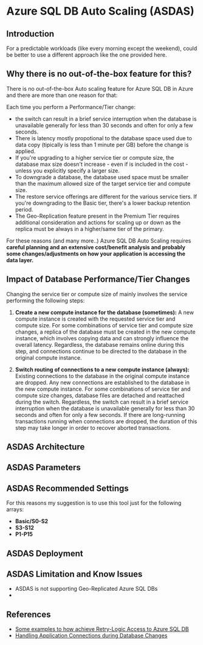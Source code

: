 # Azure SQL DB Auto Scaling (ASDAS)

## Introduction

For a predictable workloads (like every morning except the weekend), could be better to use a different approach like the one provided here.

## Why there is no out-of-the-box feature for this?

There is no out-of-the-box Auto scaling feature for Azure SQL DB in Azure and there are more than one reason for that:

Each time you perform a Performance/Tier change:

- the switch can result in a brief service interruption when the database is unavailable generally for less than 30 seconds and often for only a few seconds.
- There is latency mostly propotional to the database space used due to data copy (tipically is less than 1 minute per GB) before the change is applied.
- If you're upgrading to a higher service tier or compute size, the database max size doesn't increase - even if is included in the cost - unless you explicitly specify a larger size.
 - To downgrade a database, the database used space must be smaller than the maximum allowed size of the target service tier and compute size.
 - The restore service offerings are different for the various service tiers. If you're downgrading to the Basic tier, there's a lower backup retention period.
 - The Geo-Replication feature present in the Premium Tier requires additional consideration and actions for scaling up or down as the replica must be always in a higher/same tier of the primary.

For these reasons (and many more..) Azure SQL DB Auto Scaling requires **careful planning and an extensive cost/benefit analysis and probably some changes/adjustments on how your application is accessing the data layer.**

## Impact of Database Performance/Tier Changes

Changing the service tier or compute size of mainly involves the service performing the following steps:

1. **Create a new compute instance for the database (sometimes):** A new compute instance is created with the requested service tier and compute size. For some combinations of service tier and compute size changes, a replica of the database must be created in the new compute instance, which involves copying data and can strongly influence the overall latency. Regardless, the database remains online during this step, and connections continue to be directed to the database in the original compute instance.
   
2. **Switch routing of connections to a new compute instance (always):** Existing connections to the database in the original compute instance are dropped. Any new connections are established to the database in the new compute instance. For some combinations of service tier and compute size changes, database files are detached and reattached during the switch. Regardless, the switch can result in a brief service interruption when the database is unavailable generally for less than 30 seconds and often for only a few seconds. If there are long-running transactions running when connections are dropped, the duration of this step may take longer in order to recover aborted transactions.

## ASDAS Architecture

## ASDAS Parameters 

## ASDAS Recommended Settings

For this reasons my suggestion is to use this tool just for the following arrays:

- **Basic/S0-S2**
- **S3-S12**
- **P1-P15**

## ASDAS Deployment

## ASDAS Limitation and Know Issues

- ASDAS is not supporting Geo-Replicated Azure SQL DBs
- 

## References
 - [Some examples to how achieve Retry-Logic Access to Azure SQL DB](https://docs.microsoft.com/en-us/azure/azure-sql/database/troubleshoot-common-connectivity-issues)
 - [Handling Application Connections during Database Changes](https://docs.microsoft.com/en-us/previous-versions/azure/dn369872(v=azure.100)?redirectedfrom=MSDN#handling-application-connections-during-database-changes)